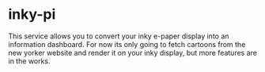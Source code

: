 # inky-pi
This service allows you to convert your inky e-paper display into an information dashboard. For now its only going to 
fetch cartoons from the new yorker website and render it on your inky display, but more features are in the works.